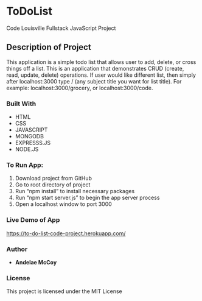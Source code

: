 # ToDoList
Code Louisville Fullstack JavaScript Project

## Description of Project
This application is a simple todo list that allows user to add, delete, or cross things off a list.  This is an application that demonstrates CRUD (create, read, update, delete) operations.  If user would like different list, then simply after localhost:3000 type / (any subject title you want for list title).  For example: localhost:3000/grocery, or localhost:3000/code.

### Built With
-	HTML
-	CSS
-	JAVASCRIPT
-	MONGODB
-	EXPRESSS.JS
-	NODE.JS

### To Run App:
1.	Download project from GitHub
2.	Go to root directory of project
3.	Run “npm install” to install necessary packages
4.	Run “npm start server.js” to begin the app server process
5.	Open a localhost window to port 3000

### Live Demo of App

https://to-do-list-code-project.herokuapp.com/

### Author
 - **Andelae McCoy** 

### License
This project is licensed under the MIT License
